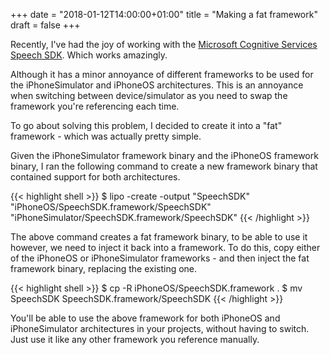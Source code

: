 +++
date = "2018-01-12T14:00:00+01:00"
title = "Making a fat framework"
draft = false
+++

Recently, I've had the joy of working with the [Microsoft Cognitive Services Speech SDK](https://docs.microsoft.com/en-gb/azure/cognitive-services/speech/home). Which works amazingly.

Although it has a minor annoyance of different frameworks to be used for the iPhoneSimulator and iPhoneOS architectures. This is an annoyance when switching between device/simulator as you need to swap the framework you're referencing each time.

To go about solving this problem, I decided to create it into a "fat" framework - which was actually pretty simple.

Given the iPhoneSimulator framework binary and the iPhoneOS framework binary, I ran the following command to create a new framework binary that contained support for both architectures.

{{< highlight shell >}}
$ lipo -create -output "SpeechSDK" "iPhoneOS/SpeechSDK.framework/SpeechSDK" "iPhoneSimulator/SpeechSDK.framework/SpeechSDK"
{{< /highlight >}}

The above command creates a fat framework binary, to be able to use it however, we need to inject it back into a framework. To do this, copy either of the iPhoneOS or iPhoneSimulator frameworks - and then inject the fat framework binary, replacing the existing one.

{{< highlight shell >}}
$ cp -R iPhoneOS/SpeechSDK.framework .
$ mv SpeechSDK SpeechSDK.framework/SpeechSDK
{{< /highlight >}}

You'll be able to use the above framework for both iPhoneOS and iPhoneSimulator architectures in your projects, without having to switch. Just use it like any other framework you reference manually.
